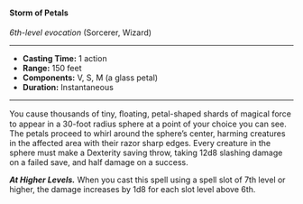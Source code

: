 #### Storm of Petals
*6th-level evocation* (Sorcerer, Wizard)
___
- **Casting Time:** 1 action
- **Range:** 150 feet
- **Components:** V, S, M (a glass petal)
- **Duration:** Instantaneous
---
You cause thousands of tiny, ﬂoating, petal-shaped shards of magical force to appear in a 30-foot radius sphere at a point of your choice you can see. The petals proceed to whirl around the sphere’s center, harming creatures in the affected area with their razor sharp edges. Every creature in the sphere must make a Dexterity saving throw, taking 12d8 slashing damage on a failed save, and half damage on a success.

***At Higher Levels.*** When you cast this spell using a spell slot of 7th level or higher, the damage increases by 1d8 for each slot level above 6th.
